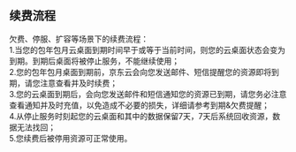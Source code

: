 ## 续费流程
欠费、停服、扩容等场景下的续费流程：<br>
1.当您的包年包月云桌面到期时间早于或等于当前时间，则您的云桌面状态会变为到期。到期后桌面将被停止服务，不能继续使用；<br>
2.您的包年包月桌面到期前，京东云会向您发送邮件、短信提醒您的资源即将到期，请您注意查看并及时续费；<br>
3.您的云桌面到期后，会向您发送邮件和短信通知您的资源已到期，请您务必注意查看通知并及时充值，以免造成不必要的损失，详细请参考到期&欠费提醒；<br>
4.从停止服务时刻起您的云桌面和其中的数据保留7天，7天后系统回收资源，数据无法找回；<br>
5.您续费后被停用资源可正常使用。
